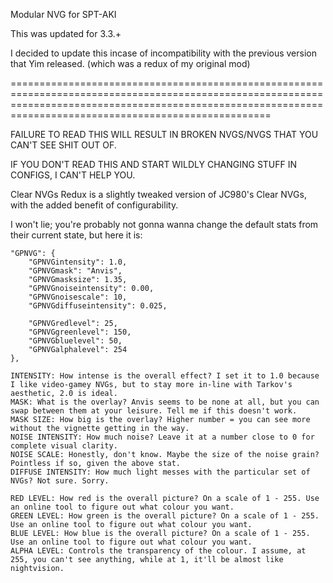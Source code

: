 Modular NVG for SPT-AKI

This was updated for 3.3.+

I decided to update this incase of incompatibility with the previous version that Yim released. (which was a redux of my original mod)

===============================================================================================================================================================================================================

FAILURE TO READ THIS WILL RESULT IN BROKEN NVGS/NVGS THAT YOU CAN'T SEE SHIT OUT OF.

IF YOU DON'T READ THIS AND START WILDLY CHANGING STUFF IN CONFIGS, I CAN'T HELP YOU.

Clear NVGs Redux is a slightly tweaked version of JC980's Clear NVGs, with the added benefit of configurability.

I won't lie; you're probably not gonna wanna change the default stats from their current state, but here it is:

	"GPNVG": {
		"GPNVGintensity": 1.0,
		"GPNVGmask": "Anvis",
		"GPNVGmasksize": 1.35,
		"GPNVGnoiseintensity": 0.00,
		"GPNVGnoisescale": 10,
		"GPNVGdiffuseintensity": 0.025,

		"GPNVGredlevel": 25,
		"GPNVGgreenlevel": 150,
		"GPNVGbluelevel": 50,
		"GPNVGalphalevel": 254
	},

    INTENSITY: How intense is the overall effect? I set it to 1.0 because I like video-gamey NVGs, but to stay more in-line with Tarkov's aesthetic, 2.0 is ideal.
    MASK: What is the overlay? Anvis seems to be none at all, but you can swap between them at your leisure. Tell me if this doesn't work.
    MASK SIZE: How big is the overlay? Higher number = you can see more without the vignette getting in the way.
    NOISE INTENSITY: How much noise? Leave it at a number close to 0 for complete visual clarity.
    NOISE SCALE: Honestly, don't know. Maybe the size of the noise grain? Pointless if so, given the above stat.
    DIFFUSE INTENSITY: How much light messes with the particular set of NVGs? Not sure. Sorry.

    RED LEVEL: How red is the overall picture? On a scale of 1 - 255. Use an online tool to figure out what colour you want.
    GREEN LEVEL: How green is the overall picture? On a scale of 1 - 255. Use an online tool to figure out what colour you want.
    BLUE LEVEL: How blue is the overall picture? On a scale of 1 - 255. Use an online tool to figure out what colour you want.
    ALPHA LEVEL: Controls the transparency of the colour. I assume, at 255, you can't see anything, while at 1, it'll be almost like nightvision.